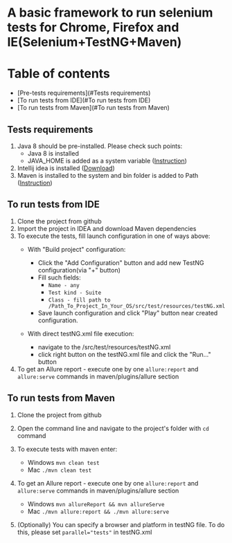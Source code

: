 # A basic framework to run selenium tests for Chrome, Firefox and IE(Selenium+TestNG+Maven)

# Table of contents
* [Pre-tests requirements](#Tests requirements)
* [To run tests from IDE](#To run tests from IDE)
* [To run tests from Maven](#To run tests from Maven)
 
 
## Tests requirements
1. Java 8 should be pre-installed. Please check such points:
    * Java 8 is installed
    * JAVA_HOME is added as a system variable ([Instruction](https://docs.oracle.com/cd/E19182-01/821-0917/inst_jdk_javahome_t/index.html))
2. Intellij idea is installed ([Download](https://www.jetbrains.com/ru-ru/idea/))
3. Maven is installed to the system and bin folder is added to Path ([Instruction](https://maven.apache.org/install.html))
    
## To run tests from IDE
1. Clone the project from github
2. Import the project in IDEA and download Maven dependencies
3. To execute the tests, fill launch configuration in one of ways above:
    * With "Build project" configuration:
        * Click the "Add Configuration" button and add new TestNG configuration(via "+" button)
        * Fill such fields: 
            * ``Name - any`` 
            * ``Test kind - Suite`` 
            * ``Class - fill path to /Path_To_Project_In_Your_OS/src/test/resources/testNG.xml``
        * Save launch configuration and click "Play" button near created configuration.
    
    * With direct testNG.xml file execution:
        * navigate to the /src/test/resources/testNG.xml
        * click right button on the testNG.xml file and click the "Run..." button
4. To get an Allure report - execute one by one ``allure:report`` and ``allure:serve`` commands in maven/plugins/allure section 
  
 ## To run tests from Maven
1. Clone the project from github
2. Open the command line and navigate to the project's folder with ``cd`` command
3. To execute tests with maven enter:
    * Windows ``mvn clean test``    
    * Mac ``./mvn clean test``
4. To get an Allure report - execute one by one ``allure:report`` and ``allure:serve`` commands in maven/plugins/allure section
    * Windows ``mvn allureReport && mvn allureServe``    
    * Mac ``./mvn allure:report && ./mvn allure:serve``
 
 5. (Optionally) You can specify a browser and platform in testNG file. To do this, please set ``parallel="tests"`` in testNG.xml 
